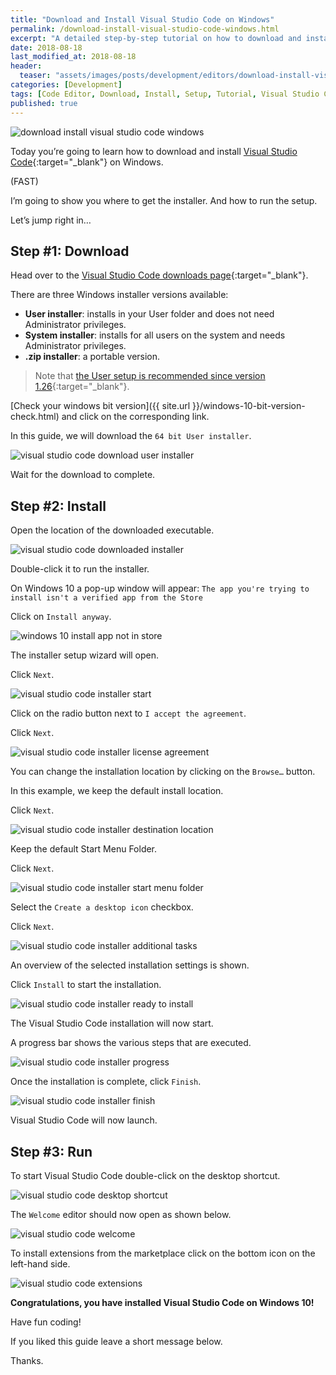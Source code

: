 ```yaml
---
title: "Download and Install Visual Studio Code on Windows"
permalink: /download-install-visual-studio-code-windows.html
excerpt: "A detailed step-by-step tutorial on how to download and install Visual Studio Code on Windows 10."
date: 2018-08-18
last_modified_at: 2018-08-18
header:
  teaser: "assets/images/posts/development/editors/download-install-visual-studio-code-windows.png"
categories: [Development]
tags: [Code Editor, Download, Install, Setup, Tutorial, Visual Studio Code, Windows]
published: true
---
```


<img src="{{ site.url }}/assets/images/posts/development/editors/download-install-visual-studio-code-windows.png" alt="download install visual studio code windows" class="align-right title-image">

Today you’re going to learn how to download and install [Visual Studio Code](https://code.visualstudio.com/){:target="_blank"} on Windows.

(FAST)

I’m going to show you where to get the installer. And how to run the setup.

Let’s jump right in…

## Step #1: Download

Head over to the [Visual Studio Code downloads page](https://code.visualstudio.com/#alt-downloads){:target="_blank"}.

There are three Windows installer versions available:
* **User installer**: installs in your User folder and does not need Administrator privileges.
* **System installer**: installs for all users on the system and needs Administrator privileges.
* **.zip installer**: a portable version.

> Note that [the User setup is recommended since version 1.26](https://code.visualstudio.com/updates/v1_26#_user-setup-for-windows){:target="_blank"}.

[Check your windows bit version]({{ site.url }}/windows-10-bit-version-check.html) and click on the corresponding link.

In this guide, we will download the `64 bit User installer`.

<img src="{{ site.url }}/assets/images/posts/development/editors/visual-studio-code-download-user-installer.png" alt="visual studio code download user installer">

Wait for the download to complete.

## Step #2: Install

Open the location of the downloaded executable.

<img src="{{ site.url }}/assets/images/posts/development/editors/visual-studio-code-downloaded-installer.png" alt="visual studio code downloaded installer">

Double-click it to run the installer.

On Windows 10 a pop-up window will appear: `The app you're trying to install isn't a verified app from the Store`

Click on `Install anyway`.

<img src="{{ site.url }}/assets/images/posts/windows-10-install-app-not-in-store.png" alt="windows 10 install app not in store">

The installer setup wizard will open.

Click `Next`.

<img src="{{ site.url }}/assets/images/posts/development/editors/visual-studio-code-installer-start.png" alt="visual studio code installer start">

Click on the radio button next to `I accept the agreement`.

Click `Next`.

<img src="{{ site.url }}/assets/images/posts/development/editors/visual-studio-code-installer-license-agreement.png" alt="visual studio code installer license agreement">

You can change the installation location by clicking on the `Browse…` button.

In this example, we keep the default install location.

Click `Next`.

<img src="{{ site.url }}/assets/images/posts/development/editors/visual-studio-code-installer-destination-location.png" alt="visual studio code installer destination location">

Keep the default Start Menu Folder.

Click `Next`.

<img src="{{ site.url }}/assets/images/posts/development/editors/visual-studio-code-installer-start-menu-folder.png" alt="visual studio code installer start menu folder">

Select the `Create a desktop icon` checkbox.

Click `Next`.

<img src="{{ site.url }}/assets/images/posts/development/editors/visual-studio-code-installer-additional-tasks.png" alt="visual studio code installer additional tasks">

An overview of the selected installation settings is shown.

Click `Install` to start the installation.

<img src="{{ site.url }}/assets/images/posts/development/editors/visual-studio-code-installer-ready-to-install.png" alt="visual studio code installer ready to install">

The Visual Studio Code installation will now start.

A progress bar shows the various steps that are executed.

<img src="{{ site.url }}/assets/images/posts/development/editors/visual-studio-code-installer-progress.png" alt="visual studio code installer progress">

Once the installation is complete, click `Finish`.

<img src="{{ site.url }}/assets/images/posts/development/editors/visual-studio-code-installer-finish.png" alt="visual studio code installer finish">

Visual Studio Code will now launch.

## Step #3: Run

To start Visual Studio Code double-click on the desktop shortcut.

<img src="{{ site.url }}/assets/images/posts/development/editors/visual-studio-code-desktop-shortcut.png" alt="visual studio code desktop shortcut">

The `Welcome` editor should now open as shown below.

<img src="{{ site.url }}/assets/images/posts/development/editors/visual-studio-code-welcome.png" alt="visual studio code welcome">

To install extensions from the marketplace click on the bottom icon on the left-hand side.

<img src="{{ site.url }}/assets/images/posts/development/editors/visual-studio-code-extensions.png" alt="visual studio code extensions">

**Congratulations, you have installed Visual Studio Code on Windows 10!**

Have fun coding!

If you liked this guide leave a short message below.

Thanks.
